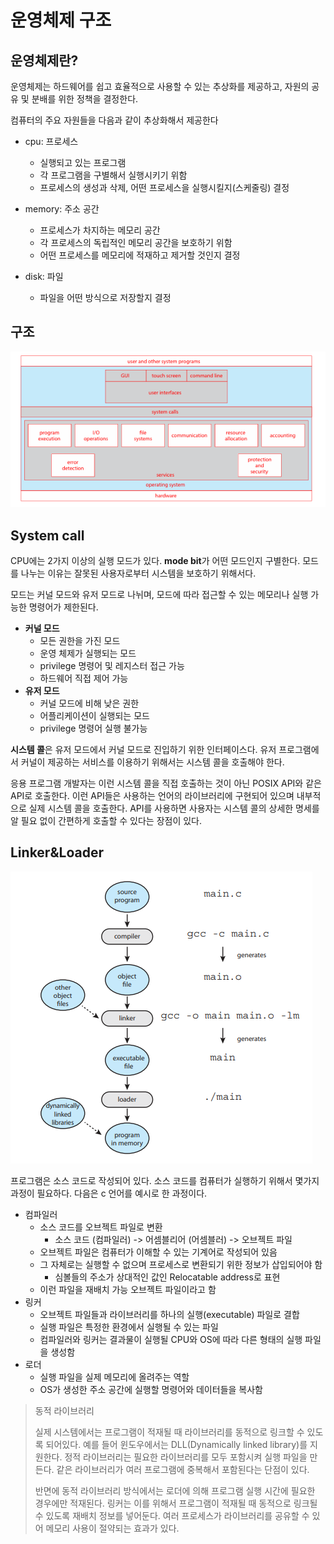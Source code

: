 # 운영체제 구조

## 운영체제란?

운영체제는 하드웨어를 쉽고 효율적으로 사용할 수 있는 추상화를 제공하고, 자원의 공유 및 분배를 위한 정책을 결정한다.

컴퓨터의 주요 자원들을 다음과 같이 추상화해서 제공한다

- cpu: 프로세스
  - 실행되고 있는 프로그램
  - 각 프로그램을 구별해서 실행시키기 위함
  - 프로세스의 생성과 삭제, 어떤 프로세스을 실행시킬지(스케줄링) 결정

- memory: 주소 공간
  - 프로세스가 차지하는 메모리 공간
  - 각 프로세스의 독립적인 메모리 공간을 보호하기 위함
  - 어떤 프로세스를 메모리에 적재하고 제거할 것인지 결정

- disk: 파일
  - 파일을 어떤 방식으로 저장할지 결정

## 구조

![image-20250828202157190](images/image-20250828202157190.png)

## System call

CPU에는 2가지 이상의 실행 모드가 있다. **mode bit**가 어떤 모드인지 구별한다. 모드를 나누는 이유는 잘못된 사용자로부터 시스템을 보호하기 위해서다. 

모드는 커널 모드와 유저 모드로 나뉘며, 모드에 따라 접근할 수 있는 메모리나 실행 가능한 명령어가 제한된다.

- **커널 모드**
  - 모든 권한을 가진 모드
  - 운영 체제가 실행되는 모드
  - privilege 명령어 및 레지스터 접근 가능
  - 하드웨어 직접 제어 가능
- **유저 모드**
  - 커널 모드에 비해 낮은 권한
  - 어플리케이션이 실행되는 모드
  - privilege 명령어 실행 불가능

**시스템 콜**은 유저 모드에서 커널 모드로 진입하기 위한 인터페이스다. 유저 프로그램에서 커널이 제공하는 서비스를 이용하기 위해서는 시스템 콜을 호출해야 한다. 

응용 프로그램 개발자는 이런 시스템 콜을 직접 호출하는 것이 아닌 POSIX API와 같은 API로 호출한다. 이런 API들은 사용하는 언어의 라이브러리에 구현되어 있으며 내부적으로 실제 시스템 콜을 호출한다. API를 사용하면 사용자는 시스템 콜의 상세한 명세를 알 필요 없이 간편하게 호출할 수 있다는 장점이 있다. 

## Linker&Loader

![image-20250902150405495](images/image-20250902150405495.png)

프로그램은 소스 코드로 작성되어 있다. 소스 코드를 컴퓨터가 실행하기 위해서 몇가지 과정이 필요하다. 다음은 c 언어를 예시로 한 과정이다.

- 컴파일러
  - 소스 코드를 오브젝트 파일로 변환
    - 소스 코드 (컴파일러) -> 어셈블리어 (어셈블러) -> 오브젝트 파일 
  - 오브젝트 파일은 컴퓨터가 이해할 수 있는 기계어로 작성되어 있음
  - 그 자체로는 실행할 수 없으며 프로세스로 변환되기 위한 정보가 삽입되어야 함
    - 심볼들의 주소가 상대적인 값인 Relocatable address로 표현
  - 이런 파일을 재배치 가능 오브젝트 파일이라고 함
- 링커
  - 오브젝트 파일들과 라이브러리를 하나의 실행(executable) 파일로 결합
  - 실행 파일은 특정한 환경에서 실행될 수 있는 파일
  - 컴파일러와 링커는 결과물이 실행될 CPU와 OS에 따라 다른 형태의 실행 파일을 생성함
- 로더
  - 실행 파일을 실제 메모리에 올려주는 역할
  - OS가 생성한 주소 공간에 실행할 명령어와 데이터들을 복사함

> 동적 라이브러리
>
> 실제 시스템에서는 프로그램이 적재될 때 라이브러리를 동적으로 링크할 수 있도록 되어있다. 예를 들어 윈도우에서는 DLL(Dynamically linked library)를 지원한다. 정적 라이브러리는 필요한 라이브러리를 모두 포함시켜 실행 파일을 만든다. 같은 라이브러리가 여러 프로그램에 중복해서 포함된다는 단점이 있다. 
>
> 반면에 동적 라이브러리 방식에서는 로더에 의해 프로그램 실행 시간에 필요한 경우에만 적재된다. 링커는 이를 위해서 프로그램이 적재될 때 동적으로 링크될 수 있도록 재배치 정보를 넣어둔다. 여러 프로세스가 라이브러리를 공유할 수 있어 메모리 사용이 절약되는 효과가 있다.
